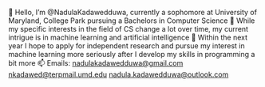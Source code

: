 👋 Hello, I’m @NadulaKadawedduwa, currently a sophomore at University of Maryland, College Park pursuing a Bachelors in Computer Science
👀 While my specific interests in the field of CS change a lot over time, my current intrigue is in machine learning and artificial intelligence
💞️ Within the next year I hope to apply for independent research and pursue my interest in machine learning more seriously after I develop my skills
    in programming a bit more
📫 Emails: nadulakadawedduwa@gmail.com
            nkadawed@terpmail.umd.edu
            nadula.kadawedduwa@outlook.com
